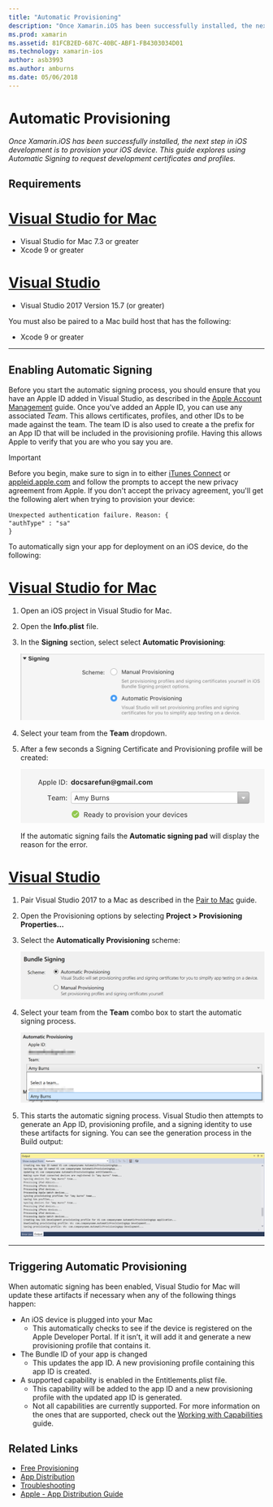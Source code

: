 ```yaml
---
title: "Automatic Provisioning"
description: "Once Xamarin.iOS has been successfully installed, the next step in iOS development is to provision your iOS device. This guide explores using Automatic Signing  to request development certificates and profiles."
ms.prod: xamarin
ms.assetid: 81FCB2ED-687C-40BC-ABF1-FB4303034D01
ms.technology: xamarin-ios
author: asb3993
ms.author: amburns
ms.date: 05/06/2018
---
```


# Automatic Provisioning

_Once Xamarin.iOS has been successfully installed, the next step in iOS development is to provision your iOS device. This guide explores using Automatic Signing to request development certificates and profiles._

## Requirements

# [Visual Studio for Mac](#tab/vsmac)

- Visual Studio for Mac 7.3 or greater
- Xcode 9 or greater

# [Visual Studio](#tab/vswin)

- Visual Studio 2017 Version 15.7 (or greater)

You must also be paired to a Mac build host that has the following:

- Xcode 9 or greater

-----

## Enabling Automatic Signing

Before you start the automatic signing process, you should ensure that you have an Apple ID added in Visual Studio, as described in the [Apple Account Management](~/cross-platform/macios/apple-account-management.md) guide. Once you've added an Apple ID, you can use any associated _Team_. This allows certificates, profiles, and other IDs to be made against the team. The team ID is also used to create a the prefix for an App ID that will be included in the provisioning profile. Having this allows Apple to verify that you are who you say you are.

> [!IMPORTANT]
> Before you begin, make sure to sign in to either [iTunes Connect](https://itunesconnect.apple.com/) or [appleid.apple.com](https://appleid.apple.com) and follow the prompts to accept the new privacy agreement from Apple. If you don't accept the privacy agreement, you'll get the following alert when trying to provision your device:
> ```
> Unexpected authentication failure. Reason: {
> "authType" : "sa"
>}
>```

To automatically sign your app for deployment on an iOS device, do the following:

# [Visual Studio for Mac](#tab/vsmac)

1. Open an iOS project in Visual Studio for Mac.

2. Open the **Info.plist** file.

3. In the **Signing** section, select select **Automatic Provisioning**:

    ![Team selector dropdown](automatic-provisioning-images/image2.png)

4. Select your team from the **Team** dropdown.

6. After a few seconds a Signing Certificate and Provisioning profile will be created:

    ![successfully created certificate and profile](automatic-provisioning-images/image5.png)

    If the automatic signing fails the **Automatic signing pad** will display the reason for the error.

# [Visual Studio](#tab/vswin)

1. Pair Visual Studio 2017 to a Mac as described in the [Pair to Mac](~/ios/get-started/installation/windows/connecting-to-mac/index.md) guide.

2. Open the Provisioning options by selecting **Project > Provisioning Properties…**

3. Select the **Automatically Provisioning** scheme:

    ![Selection of the Automatic scheme](automatic-provisioning-images/prov4.png)

4. Select your team from the **Team** combo box to start the automatic signing process.

    ![Selection of the Team](automatic-provisioning-images/prov3.png)

4. This starts the automatic signing process. Visual Studio then attempts to generate an App ID, provisioning profile, and a signing identity to use these artifacts for signing. You can see the generation process in the Build output:

    ![Build output showing generation of artifacts](automatic-provisioning-images/prov5.png)

-----

## Triggering Automatic Provisioning

When automatic signing has been enabled, Visual Studio for Mac will update these artifacts if necessary when any of the following things happen:

* An iOS device is plugged into your Mac
    - This automatically checks to see if the device is registered on the Apple Developer Portal. If it isn’t, it will add it and generate a new provisioning profile that contains it.
* The Bundle ID of your app is changed
    - This updates the app ID. A new provisioning profile containing this app ID is created.
* A supported capability is enabled in the Entitlements.plist file.
    - This capability will be added to the app ID and a new provisioning profile with the updated app ID is generated.
    - Not all capabilities are currently supported. For more information on the ones that are supported, check out the [Working with Capabilities](~/ios/deploy-test/provisioning/capabilities/index.md) guide.


## Related Links

- [Free Provisioning](~/ios/get-started/installation/device-provisioning/free-provisioning.md)
- [App Distribution](~/ios/deploy-test/app-distribution/index.md)
- [Troubleshooting](~/ios/deploy-test/troubleshooting.md)
- [Apple - App Distribution Guide](https://developer.apple.com/library/ios/documentation/IDEs/Conceptual/AppDistributionGuide/Introduction/Introduction.html)
